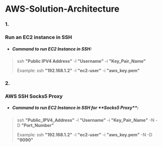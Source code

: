 # AWS-Solution-Architecture

<h3>1.</h3> <h3> Run an EC2 instance in SSH</h3>

- <h5>Command to run EC2 Instance in SSH:</h5>

> ssh **"Public IPV4 Address"** -l **"Username"** -i **"Key_Pair_Name"**
> 
> Example:
> ssh **"192.168.1.2"** -l **"ec2-user"** -i **"aws_key.pem"**


<h3>2.</h3> <h3>AWS SSH Socks5 Proxy</h3>


- <h5>Command to run EC2 Instance in SSH for **Socks5 Proxy**:</h5>

> ssh **"Public_IPV4_Address"** -l **"Username"** -i **"Key_Pair_Name"** -N -D **"Port_Number"**
>
> Example:
> ssh **"192.168.1.2"** -l **"ec2-user"** -i **"aws_key.pem"** -N -D **"9090"**
